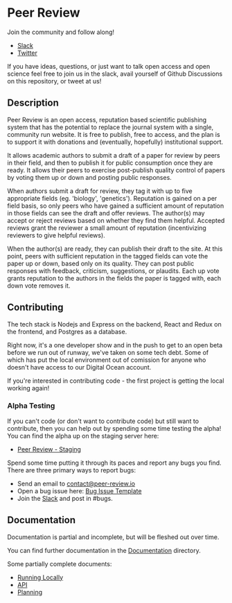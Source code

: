 # Peer Review

Join the community and follow along!

- [Slack](https://join.slack.com/t/peer-review-io/shared_invite/zt-1hocmaafn-7dr~wuqnasfFMRXygD_HxA)
- [Twitter](https://twitter.com/PeerReviewIo)

If you have ideas, questions, or just want to talk open access and open science
feel free to join us in the slack, avail yourself of Github Discussions on
this repository, or tweet at us!

## Description

Peer Review is an open access, reputation based scientific publishing system
that has the potential to replace the journal system with a single, community
run website.  It is free to publish, free to access, and the plan is to support
it with donations and (eventually, hopefully) institutional support.

It allows academic authors to submit a draft of a paper for review by peers in
their field, and then to publish it for public consumption once they are ready.
It allows their peers to exercise post-publish quality control of papers by
voting them up or down and posting public responses.

When authors submit a draft for review, they tag it with up to five appropriate
fields (eg. 'biology', 'genetics').  Reputation is gained on a per field basis,
so only peers who have gained a sufficient amount of reputation in those fields
can see the draft and offer reviews.  The author(s) may accept or reject
reviews based on whether they find them helpful.  Accepted reviews grant the
reviewer a small amount of reputation (incentivizing reviewers to give helpful
reviews).

When the author(s) are ready, they can publish their draft to the site.  At
this point, peers with sufficient reputation in the tagged fields can vote the
paper up or down, based only on its quality.  They can post public responses
with feedback, criticism, suggestions, or plaudits.  Each up vote grants
reputation to the authors in the fields the paper is tagged with, each down
vote removes it.

## Contributing

The tech stack is Nodejs and Express on the backend, React and Redux on the
frontend, and Postgres as a database. 

Right now, it's a one developer show and in the push to get to an open beta
before we run out of runway, we've taken on some tech debt.  Some of which has
put the local environment out of comission for anyone who doesn't have access
to our Digital Ocean account. 

If you're interested in contributing code - the first project is getting the local
working again!

### Alpha Testing

If you can't code (or don't want to contribute code) but still want to
contribute, then you can help out by spending some time testing the alpha!  You
can find the alpha up on the staging server here: 

- [Peer Review - Staging](https://staging.peer-review.io)

Spend some time putting it through its paces and report any bugs you find.
There are three primary ways to report bugs:

- Send an email to [contact@peer-review.io](mailto:contact@peer-review.io)
- Open a bug issue here: [Bug Issue Template](https://github.com/danielBingham/peerreview/issues/new?assignees=&labels=&template=bug_report.md)
- Join the [Slack](https://join.slack.com/t/peer-review-io/shared_invite/zt-1hocmaafn-7dr~wuqnasfFMRXygD_HxA) and post in #bugs.

## Documentation

Documentation is partial and incomplete, but will be fleshed out over time.

You can find further documentation in the [Documentation](./documentation)
directory.

Some partially complete documents:

- [Running Locally](./documentation/running-locally.md)
- [API](./documentation/api/)
- [Planning](./documentation/planning)

